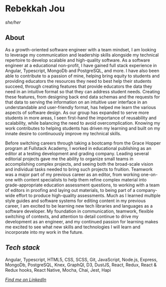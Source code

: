 # **Rebekkah Jou**
*she/her*

## **About**
As a growth-oriented software engineer with a team mindset, I am looking to leverage my communication and leadership skills alongside my technical repertoire to develop scalable and high-quality software. As a software engineer at a educational non-profit, I have gained full stack experience in Angular, Typescript, MongoDb and PostgreSQL, and more. I have also been able to contribute to a passion of mine, helping bring equity to students and providing educators the resources they need to best help their students succeed, through creating features that provide educators the data they need in an intuitive format so that they can address student needs. Creating these features, from designing back end data schemas and the requests for that data to serving the information on an intuitive user interface in an understandable and user-friendly format, has helped me learn the various aspects of software design. As our group has expanded to serve more students in more areas, I seen first-hand the importance of reusability and scalability, while balancing the need to avoid overcomplication. Knowing my work contributes to helping students has driven my learning and built on my innate desire to continuously improve my technical skills.

Before switching careers through taking a bootcamp from the Grace Hopper program at Fullstack Academy, I worked in educational publishing as an editor at a testing development and grading company. Leading several editorial projects gave me the ability to organize small teams in accomplishing complex projects, and seeing both the broad-scale vision and individual tasks needed to bring such projects to fruition. Teamwork was a major part of my previous career as an editor, from working one-on-one with content specialists to help them refine complex material into grade-appropriate education assessment questions, to working with a team of editors in proofing and laying out materials, to being part of a company-wide effort to produce high-quality assessments. Much as I learned multiple style guides and software systems for editing content in my previous career, I am excited to be learning new tech libraries and languages as a software developer. My foundation in communication, teamwork, flexible switching of contexts, and attention to detail continue to drive my development as an engineer, and my continued passion for learning makes me excited to see what new skills and technologies I will learn and incorporate into my work in the future.

## *Tech stack*
Angular, Typescript, HTML5, CSS, SCSS, Git, JavaScript, Node.js, Express, MongoDb, PostgreSQL, Knex, GraphQl, D3, DustJS, React, Redux, React & Redux hooks, React Native, Mocha, Chai, Jest, Hapi

[*Find me on LinkedIn*](https://www.linkedin.com/in/rebekkah-niles-jou/)
